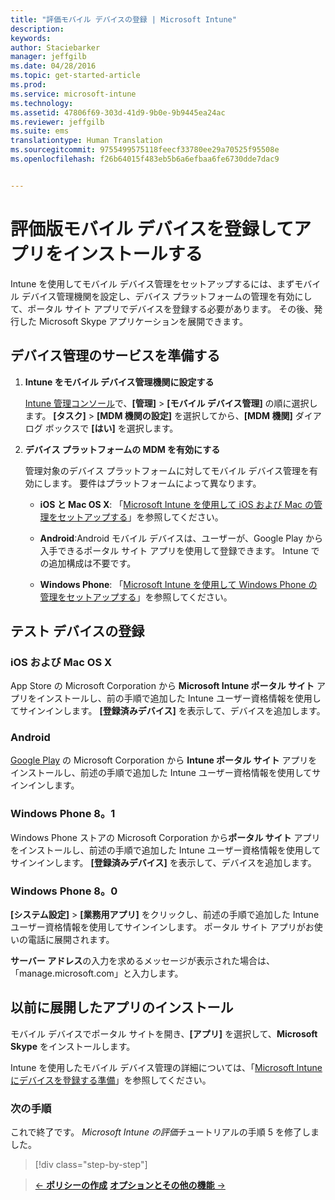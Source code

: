 ```yaml
---
title: "評価モバイル デバイスの登録 | Microsoft Intune"
description: 
keywords: 
author: Staciebarker
manager: jeffgilb
ms.date: 04/28/2016
ms.topic: get-started-article
ms.prod: 
ms.service: microsoft-intune
ms.technology: 
ms.assetid: 47806f69-303d-41d9-9b0e-9b9445ea24ac
ms.reviewer: jeffgilb
ms.suite: ems
translationtype: Human Translation
ms.sourcegitcommit: 9755499575118feecf33780ee29a70525f95508e
ms.openlocfilehash: f26b64015f483eb5b6a6efbaa6fe6730dde7dac9


---
```


# 評価版モバイル デバイスを登録してアプリをインストールする
Intune を使用してモバイル デバイス管理をセットアップするには、まずモバイル デバイス管理機関を設定し、デバイス プラットフォームの管理を有効にして、ポータル サイト アプリでデバイスを登録する必要があります。 その後、発行した Microsoft Skype アプリケーションを展開できます。

## デバイス管理のサービスを準備する

1.  **Intune をモバイル デバイス管理機関に設定する**

    [Intune 管理コンソール](https://manage.microsoft.com/)で、**[管理]** &gt; **[モバイル デバイス管理]** の順に選択します。 **[タスク]**  >  **[MDM 機関の設定]** を選択してから、**[MDM 機関]** ダイアログ ボックスで **[はい]** を選択します。

2.  **デバイス プラットフォームの MDM を有効にする**

    管理対象のデバイス プラットフォームに対してモバイル デバイス管理を有効にします。 要件はプラットフォームによって異なります。

    -   **iOS と Mac OS X**: 「[Microsoft Intune を使用して iOS および Mac の管理をセットアップする](/Intune/Deploy-Use/set-up-ios-and-mac-management-with-microsoft-intune)」を参照してください。

    -   **Android**:Android モバイル デバイスは、ユーザーが、Google Play から入手できるポータル サイト アプリを使用して登録できます。 Intune での追加構成は不要です。

    -   **Windows Phone**: 「[Microsoft Intune を使用して Windows Phone の管理をセットアップする](/Intune/Deploy-Use/set-up-windows-phone-management-with-microsoft-intune)」を参照してください。

## テスト デバイスの登録

### iOS および Mac OS X
App Store の Microsoft Corporation から **Microsoft Intune ポータル サイト** アプリをインストールし、前の手順で追加した Intune ユーザー資格情報を使用してサインインします。 **[登録済みデバイス]** を表示して、デバイスを追加します。

### Android
[Google Play](http://go.microsoft.com/fwlink/p/?LinkId=386612) の Microsoft Corporation から **Intune ポータル サイト** アプリをインストールし、前述の手順で追加した Intune ユーザー資格情報を使用してサインインします。

### Windows Phone 8。1
Windows Phone ストアの Microsoft Corporation から**ポータル サイト** アプリをインストールし、前述の手順で追加した Intune ユーザー資格情報を使用してサインインします。  **[登録済みデバイス]** を表示して、デバイスを追加します。

 ### Windows Phone 8。0
 **[システム設定]** &gt; **[業務用アプリ]** をクリックし、前述の手順で追加した Intune ユーザー資格情報を使用してサインインします。 ポータル サイト アプリがお使いの電話に展開されます。

**サーバー アドレス**の入力を求めるメッセージが表示された場合は、「manage.microsoft.com」と入力します。


## 以前に展開したアプリのインストール
モバイル デバイスでポータル サイトを開き、**[アプリ]** を選択して、**Microsoft Skype** をインストールします。

Intune を使用したモバイル デバイス管理の詳細については、「[Microsoft Intune にデバイスを登録する準備](/Intune/deploy-use/get-ready-to-enroll-devices-in-microsoft-intune)」を参照してください。

### 次の手順
これで終了です。 *Microsoft Intune の評価*チュートリアルの手順 5 を修了しました。

>[!div class="step-by-step"]

>[&larr; **ポリシーの作成**](.\get-started-with-a-30-day-trial-of-microsoft-intune-step-4.md)     [**オプションとその他の機能** &rarr;](.\get-started-with-a-30-day-trial-of-microsoft-intune-step-6.md)  



<!--HONumber=Jun16_HO4-->


